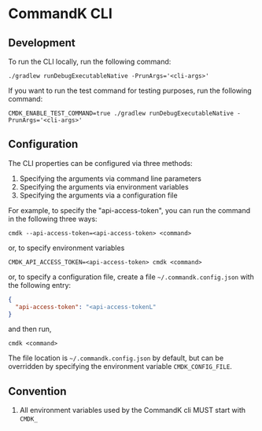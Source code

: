# CommandK CLI

## Development
To run the CLI locally, run the following command:

```shell
./gradlew runDebugExecutableNative -PrunArgs='<cli-args>'
```

If you want to run the test command for testing purposes, run the following command:

```shell
CMDK_ENABLE_TEST_COMMAND=true ./gradlew runDebugExecutableNative -PrunArgs='<cli-args>'
```

## Configuration
The CLI properties can be configured via three methods:
1. Specifying the arguments via command line parameters
2. Specifying the arguments via environment variables
3. Specifying the arguments via a configuration file

For example, to specify the "api-access-token", you can run the command in the following three ways:

```shell
cmdk --api-access-token=<api-access-token> <command>
```

or, to specify environment variables

```shell
CMDK_API_ACCESS_TOKEN=<api-access-token> cmdk <command>
```

or, to specify a configuration file, create a file `~/.commandk.config.json` with the following entry:

```json
{
  "api-access-token": "<api-access-tokenL"
}
```

and then run,

```shell
cmdk <command>
```

The file location is `~/.commandk.config.json` by default, but can be overridden by specifying the environment variable 
`CMDK_CONFIG_FILE`.

## Convention

1. All environment variables used by the CommandK cli MUST start with `CMDK_`